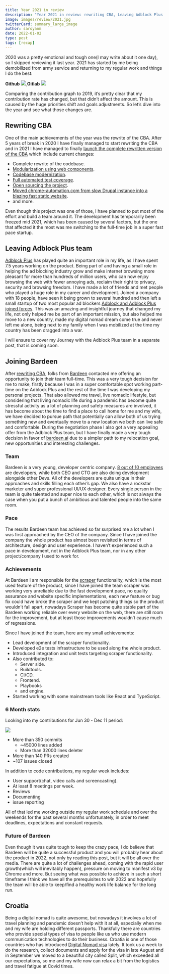 ```yaml
---
title: Year 2021 in review
description: "Year 2021 in review: rewriting CBA, Leaving Adblock Plus team, joining bardeen.ai and moving to Croatia."
image: images/review/2021.jpg
twitterCard: summary_large_image
author: saroyanm
date: 2022-01-02
type: post
tags: [recap]
---
```


2020 was a pretty emotional and tough one(I may write about it one day), so I
skipped reviewing it last year. 2021 has started by me being demobilized from
army service and returning to my regular work and things I do the best:

<strong>Github</strong>
<a href="https://github.com/Manvel" target="_blank">
<img src="/images/analytics/github-2021.png" class="full-width">
</a>
<strong>Gitlab</strong>
<a href="https://gitlab.com/saroyanm" target="_blank">
<img src="/images/analytics/gitlab-2021.png" class="full-width">
</a>


Comparing the contribution graph to 2019, it’s pretty clear that my contribution
rate has changed, but that didn’t affect the amount. This is caused by the huge
priorities shift and goals adjustments. So let’s dive into the year and see what
those changes are.

## Rewriting CBA

One of the main achievements of the year was the rewrite of the CBA.  After 5
years of break in 2020 I have finally managed to start rewriting the CBA and in
2021 I have managed to finally [launch the complete rewritten version of the
CBA](/projects/cba/rewriting) which include current changes:

- Complete rewrite of the codebase.
- [Modularization using web components](https://github.com/browser-automation/cba-components).
- [Codebase modernization](/projects/cba/rewriting#modernization).
- [Full automated test coverage](/projects/cba/rewriting#automated-tests).
- [Open sourcing the project](https://github.com/browser-automation/cba).
- [Moved chrome-automation.com from slow Drupal instance into a blazing fast
  static website](/projects/cba/rewriting#drupal-to-ssg).
- and more.

Even though this project was one of those, I have planned to put most of the
effort and build a team around it. The development has temporarily been freezed
mid 2021, which has been caused by several factors, but the one that affected it
the most was me switching to the full-time job in a super fast pace startup.

## Leaving Adblock Plus team

[Adblock Plus](https://adblockplus.org/) has played quite an important role in
my life, as I have spent 7.5 years working on the product. Being part of and
having a small role in helping the ad blocking industry grow and make internet
browsing more pleasant for more than hundreds of million users, who can now
enjoy browsing the web with fewer annoying ads, reclaim their right to privacy,
security and browsing freedom. I have made a lot of friends and met people who
played a huge role in my career and development. Joined a company with 18
people, have seen it being grown to several hundred and then left a small
startup of two most popular ad blockers [Adblock and Adblock Plus joined
forces](https://blog.getadblock.com/teaming-up-to-make-more-magic-5ffa41416dcf).
This was an amazing and insightful journey that changed my life, not only helped
me be part of an important mission, but also helped me move to a new country,
made my digital nomad dream come true and never left me alone, being next to my
family when I was mobilized at the time my country has been dragged into a war.

I will ensure to cover my Journey with the Adblock Plus team in a separate post,
that is coming soon.

## Joining Bardeen

After [rewriting CBA](/projects/cba/rewriting), folks from
[Bardeen](https://www.bardeen.ai/) contacted me offering an opportunity to join
their team full-time. This was a very tough decision for me to make, firstly
because I was in a super comfortable spot working part-time on the Adblock Plus
and the rest of the time I was developing my personal projects. That also
allowed me travel, live nomadic lifestyle, but considering that living nomadic
life during a pandemic has become quite stressful activity as a lot of planning
and safety measures are involved, it has become about the time to find a place
to call home for me and my wife, we have decided to pursue path that potentially
can allow both of us trying something new and eventually move to a new location
we both can live safe and comfortable. During the negotiation phase I also got a
very appealing offer from the Adblock Plus team, but I have finally made a very
tough decision in favor of [bardeen.ai](https://www.bardeen.ai/) due to a
simpler path to my relocation goal, new opportunities and interesting
challenges.

### Team

Bardeen is a very young, developer centric company. [8 out of 10
employees](https://www.linkedin.com/search/results/people/?currentCompany=%5B%2266893781%22%5D&origin=COMPANY_PAGE_CANNED_SEARCH&sid=Q)
are developers, while both CEO and CTO are also doing development alongside
other Devs. All of the developers are quite unique in their approaches and
skills filling each other’s gap. We also have a rockstar marketer and super
professional UI/UX designer. Every single person in the team is quite talented
and super nice to each other, which is not always the case when you put a bunch
of ambitious and talented people into the same room.

### Pace

The results Bardeen team has achieved so far surprised me a lot when I was first
approached by the CEO of the company. Since I have joined the company the whole
product has almost been  revisited in terms of architecture, design and user
experience. I haven’t experienced such a pace in development, not in the Adblock
Plus team, nor in any other project/company I used to work for.

### Achievements

At Bardeen I am responsible for the
[scraper](https://www.bardeen.ai/use-case/scraper) functionality, which is the
most used feature of the product, since I have joined the team scraper was
working very unreliable due to the fast development pace, no quality assurance
and website specific implementations, each new feature or bug fix could have
broke the scraper and we kept patching things so the product wouldn’t fall
apart, nowadays Scraper has become quite stable part of the Bardeen working
reliable over every website on the web, there are still room for the
improvement, but at least those improvements wouldn’t cause much of regressions.

Since I have joined the team, here are my small achievements:

- Lead development of the scraper functionality.
- Developed e2e tests infrastructure to be used along the whole product.
- Introduced integration and unit tests targeting scraper functionality.
- Also contributed to:
  - Server side.
  - Buildtools.
  - CI/CD.
  - Frontend.
  - Playbooks
  - and engine.
- Started working with some mainstream tools like React and TypeScript.

### 6 Month stats

Looking into my contributions for Jun 30 - Dec 11 period:

<img src="/images/analytics/github-bardeen-2021.jpg" class="full-width">

- More than 350 commits
  - ~45000 lines added
  - More than 32000 lines deleter
- More than 140 PRs created
- ~107 issues closed

In addition to code contributions, my regular week includes:
- User support(chat, video calls and screencasting).
- At least 8 meetings per week.
- Reviews
- Documenting
- issue reporting

All of that led me working outside my regular work schedule and over the
weekends for the past several months unfortunately, in order to meet deadlines,
expectations and constant requests.

### Future of Bardeen

Even though it was quite tough to keep the crazy pace, I do believe that Bardeen
will be quite a successful product and you will probably hear about the product
in 2022, not only by reading this post, but it will be all over the media. There
are quite a lot of challenges ahead, coming with the rapid user growth(which
will inevitably happen), pressure on moving to manifest v3 by Chrome and more.
But seeing what was possible to achieve in such a short timeframe I think we
have all the prerequisites to win 2022 and hopefully the team will be able to
keep/find a healthy work life balance for the long run.

## Croatia

Being a digital nomad is quite awesome, but nowadays it involves a lot of travel
planning and pandemic doesn’t help with it at all, especially when me and my
wife are holding different passports. Thankfully there are countries who provide
special types of visa to people like us who use modern communication
technologies to do their business. Croatia is one of those countries who has
introduced [Digital Nomad
visa](https://mup.gov.hr/aliens-281621/stay-and-work/temporary-stay-of-digital-nomads/286833)
lately. It took us a week to do the research, collect documents and apply for
the visa in late August and in September we moved to a beautiful city called
Split, which exceeded all our expectations, so me and my wife now can relax a
bit from the logistics and travel fatigue at Covid times.